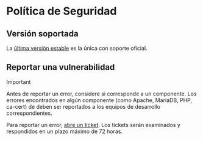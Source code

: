 # Política de Seguridad

## Versión soportada

La [última versión estable](https://github.com/hucrea/AMPc/releases/latest/) es la única con soporte oficial.

## Reportar una vulnerabilidad

> [!IMPORTANT]
> Antes de reportar un error, considere si corresponde a un componente.
> Los errores encontrados en algún componente (como Apache, MariaDB, PHP, ca-cert) de deben ser reportados a los equipos de desarrollo correspondientes.

Para reportar un error, [abre un ticket](https://github.com/hucrea/AMPc/issues/new/choose). Los tickets serán examinados y respondidos en un plazo máximo de 72 horas.
